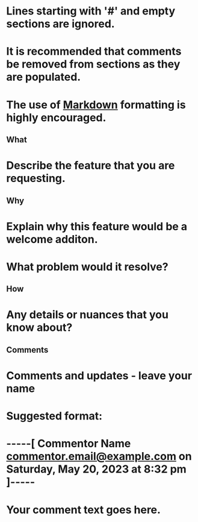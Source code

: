# Lines starting with '#' and empty sections are ignored.
# It is recommended that comments be removed from sections as they are populated.
# The use of [Markdown](https://www.markdownguide.org/basic-syntax/) formatting is highly encouraged.
## What
# Describe the feature that you are requesting.


## Why
# Explain why this feature would be a welcome additon.
# What problem would it resolve?



## How
# Any details or nuances that you know about?



## Comments
# Comments and updates - leave your name
# Suggested format:
# -----[ Commentor Name <commentor.email@example.com> on Saturday, May 20, 2023 at 8:32 pm ]-----
# Your comment text goes here.
